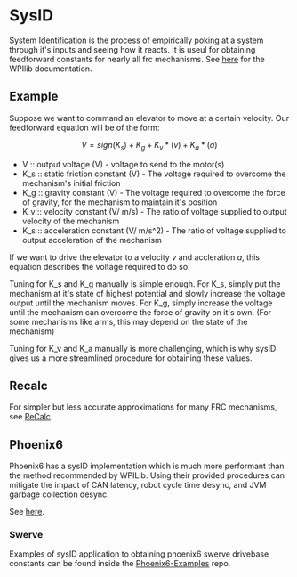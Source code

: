 # SysID

System Identification is the process of empirically poking at a system through it's inputs and seeing how it reacts. It is useul for obtaining feedforward constants for nearly all frc mechanisms.
See [here](https://docs.wpilib.org/en/stable/docs/software/advanced-controls/system-identification/introduction.html) for the WPIlib documentation.

## Example
Suppose we want to command an elevator to move at a certain velocity. Our feedforward equation will be of the form:

$$V = sign(K_s) + K_g + K_v * (v) + K_a * (a)$$
* V :: output voltage (V) - voltage to send to the motor(s)
* K_s :: static friction constant (V) - The voltage required to overcome the mechanism's initial friction
* K_g :: gravity constant (V) - The voltage required to overcome the force of gravity, for the mechanism to maintain it's position
* K_v :: velocity constant (V/ m/s) - The ratio of voltage supplied to output velocity of the mechanism
* K_s :: acceleration constant (V/ m/s^2) - The ratio of voltage supplied to output acceleration of the mechanism

If we want to drive the elevator to a velocity $v$ and accleration $a$, this equation describes the voltage required to do so.

Tuning for K_s and K_g manually is simple enough. For K_s, simply put the mechanism at it's state of highest potential and slowly increase the voltage output until the mechanism moves.
For K_g, simply increase the voltage until the mechanism can overcome the force of gravity on it's own. (For some mechanisms like arms, this may depend on the state of the mechanism)

Tuning for K_v and K_a manually is more challenging, which is why sysID gives us a more streamlined procedure for obtaining these values.

## Recalc

For simpler but less accurate approximations for many FRC mechanisms, see [ReCalc](https://www.reca.lc/).

## Phoenix6

Phoenix6 has a sysID implementation which is much more performant than the
method recommended by WPILib. Using their provided procedures can mitigate the
impact of CAN latency, robot cycle time desync, and JVM garbage collection
desync.

See [here](https://v6.docs.ctr-electronics.com/en/2024/docs/api-reference/wpilib-integration/sysid-integration/index.html).

### Swerve

Examples of sysID application to obtaining phoenix6 swerve drivebase constants can be found inside the [Phoenix6-Examples](https://github.com/CrossTheRoadElec/Phoenix6-Examples/tree/main/java/SwerveWithPathPlanner) repo.

